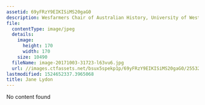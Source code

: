 ```yaml
---
assetid: 69yFRzY9EIKISiMS20gaG0
description: Wesfarmers Chair of Australian History, University of Western Australia
file:
  contentType: image/jpeg
  details:
    image:
      height: 170
      width: 170
    size: 10490
  fileName: image-20171003-31723-l63vu6.jpg
  url: //images.ctfassets.net/bsux5spekp1p/69yFRzY9EIKISiMS20gaG0/2553276db6ea43241d34098227c30fd2/image-20171003-31723-l63vu6.jpg
lastmodified: 1524652337.3965068
title: Jane Lydon
---
```

No content found